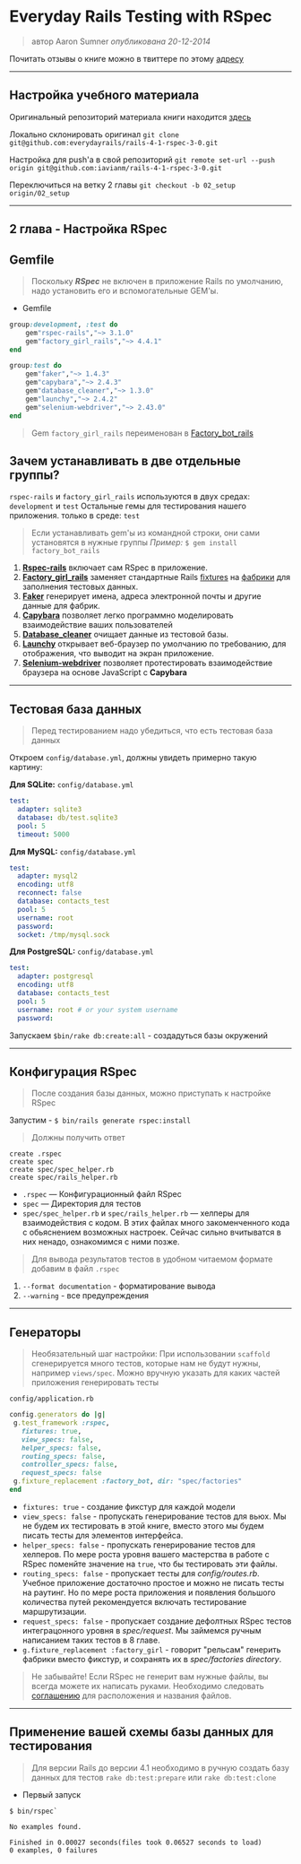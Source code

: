 # **Everyday Rails Testing with RSpec**

>автор Aaron Sumner
*опубликована 20-12-2014*

Почитать отзывы о книге можно в твиттере по этому [адресу](https://twitter.com/search?q=#everydayrailsrspec)
* * *
## Настройка учебного материала

Оригинальный репозиторий материала книги находится [здесь](https://github.com/everydayrails/rails-4-1-rspec-3-0)

Локально склонировать оригинал
`git clone git@github.com:everydayrails/rails-4-1-rspec-3-0.git`

Настройка для push'а в свой репозиторий
`git remote set-url --push origin git@github.com:iavianm/rails-4-1-rspec-3-0.git`

Переключиться на ветку 2 главы
`git checkout -b 02_setup origin/02_setup`
* * *
## **2 глава - Настройка RSpec**
## Gemfile
>Поскольку ***RSpec*** не включен в приложение Rails по умолчанию, надо установить его и вспомогательные GEM'ы.
- Gemfile
```ruby
group:development, :test do
	gem"rspec-rails","~> 3.1.0"
	gem"factory_girl_rails","~> 4.4.1"
end

group:test do
	gem"faker","~> 1.4.3"
	gem"capybara","~> 2.4.3"
	gem"database_cleaner","~> 1.3.0"
	gem"launchy","~> 2.4.2"
	gem"selenium-webdriver","~> 2.43.0"
end
```

>Gem `factory_girl_rails` переименован в [Factory_bot_rails](https://github.com/thoughtbot/factory_bot_rails)

## Зачем устанавливать в две отдельные группы?
`rspec-rails` и `factory_girl_rails` используются в двух средах: `development` и `test`
Остальные гемы для тестирования нашего приложения. только в среде: `test`
>Если устанавливать gem'ы из командной строки, они сами установятся в нужные группы
>*Пример:* `$ gem install factory_bot_rails`

1. **[Rspec-rails](https://github.com/rspec/rspec-rails)** включает сам RSpec в приложение.
2. **[Factory_girl_rails](https://github.com/thoughtbot/factory_bot_rails)** заменяет стандартные Rails [fixtures](https://api.rubyonrails.org/v3.1/classes/ActiveRecord/Fixtures.html) на [фабрики](https://github.com/thoughtbot/factory_bot_rails#factory_bot_rails---) для заполнения тестовых данных.
3. **[Faker](https://github.com/faker-ruby/faker)** генерирует имена, адреса электронной почты и другие данные для фабрик.
4. **[Capybara](http://teamcapybara.github.io/capybara/)** позволяет легко программно моделировать взаимодействие ваших пользователей
5. **[Database_cleaner](https://github.com/DatabaseCleaner/database_cleaner)** очищает данные из тестовой базы.
6. **[Launchy](https://github.com/copiousfreetime/launchy)** открывает веб-браузер по умолчанию по требованию, для отображения, что выводит на экран приложение.
7. **[Selenium-webdriver](https://github.com/SeleniumHQ/selenium/)** позволяет протестировать взаимодействие браузера на основе JavaScript с **Capybara**
* * *
## **Тестовая база данных**
>Перед тестированием надо убедиться, что есть тестовая база данных

Откроем `config/database.yml`, должны увидеть примерно такую картину:

**Для SQLite:**
`config/database.yml`
```yml
test:
  adapter: sqlite3
  database: db/test.sqlite3
  pool: 5
  timeout: 5000
```

**Для MySQL:**
`config/database.yml`
```yml
test:
  adapter: mysql2
  encoding: utf8
  reconnect: false
  database: contacts_test
  pool: 5
  username: root
  password:
  socket: /tmp/mysql.sock
```

**Для PostgreSQL:**
`config/database.yml`
```yml
test:
  adapter: postgresql
  encoding: utf8
  database: contacts_test
  pool: 5
  username: root # or your system username
  password:
```

Запускаем `$bin/rake db:create:all` - создадуться базы окружений
* * *
## **Конфигурация RSpec**
> После создания базы данных, можно приступать к настройке RSpec

Запустим - `$ bin/rails generate rspec:install`
>Должны получить ответ
```
create .rspec
create spec
create spec/spec_helper.rb
create spec/rails_helper.rb
```

- `.rspec` — Конфигурационный файл RSpec
- `spec` — Директория для тестов
- `spec/spec_helper.rb` и `spec/rails_helper.rb` — хелперы для взаимодействия с кодом. В этих файлах много закоменченного кода с обьяснением возможных настроек. Сейчас сильно вчитыватся в них ненадо, ознакомимся с ними позже.

>Для вывода результатов тестов в удобном читаемом формате добавим в файл `.rspec`

1. `--format documentation` - форматирование вывода
2. `--warning` - все предупреждения
* * *
## **Генераторы**
>Необязательный шаг настройки: 
>При использовании `scaffold`  сгенерируется много тестов, которые нам не будут нужны, например `views/spec`.
Можно вручную указать для каких частей приложения генерировать тесты

`config/application.rb`
 ```ruby
config.generators do |g|
  g.test_framework :rspec,
    fixtures: true,
    view_specs: false,
    helper_specs: false,
    routing_specs: false,
    controller_specs: false,
    request_specs: false
  g.fixture_replacement :factory_bot, dir: "spec/factories"
end
```

- `fixtures: true` - создание фикстур для каждой модели
- `view_specs: false` - пропускать генерирование тестов для вьюх. Мы не будем их тестировать в этой книге, вместо этого мы будем писать тесты для элементов интерфейса.
- `helper_specs: false` - пропускать генерирование тестов для хелперов. По мере роста уровня вашего мастерства в работе с RSpec поменйте значение на `true`, что бы тестировать эти файлы.
- `routing_specs: false` - пропускает тесты для _config/routes.rb_. Учебное приложение достаточно простое и можно не писать тесты на раутинг. Но по мере роста приложения и появления большого количества путей рекомендуется включать тестирование маршрутизации.
- `request_specs: false` - пропускает создание дефолтных RSpec тестов интеграцонного уровня в _spec/request_. Мы займемся ручным написанием таких тестов в 8 главе.
- `g.fixture_replacement :factory_girl` - говорит "рельсам" генерить фабрики вместо фикстур, и сохранять их в _spec/factories directory_.

>Не забывайте! Если RSpec не генерит вам нужные файлы, вы всегда можете их написать руками. Необходимо следовать [соглашению](https://relishapp.com/rspec/rspec-rails/docs/directory-structure) для расположения и названия файлов.
* * *
## **Применение вашей схемы базы данных для тестирования**
> Для версии Rails до версии 4.1 необходимо в ручную создать базу данных для тестов `rake db:test:prepare` или `rake db:test:clone`
- Первый запуск

```
$ bin/rspec`

No examples found.

Finished in 0.00027 seconds(files took 0.06527 seconds to load)
0 examples, 0 failures
```